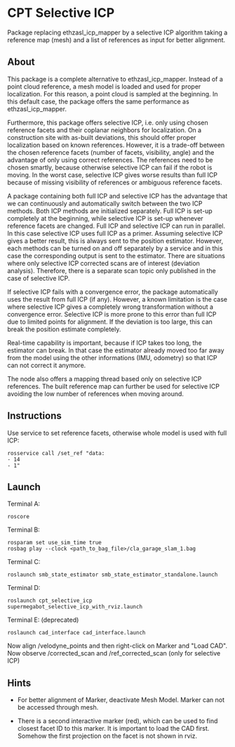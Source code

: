 # CPT Selective ICP

Package replacing ethzasl_icp_mapper by a selective ICP algorithm taking a reference map (mesh) and a list of references as input for better alignment.

## About

This package is a complete alternative to ethzasl_icp_mapper. Instead of a point cloud reference, a mesh model is loaded and used for proper localization. For this reason, a point cloud is sampled at the beginning. In this default case, the package offers the same performance as ethzasl_icp_mapper.

Furthermore, this package offers selective ICP, i.e. only using chosen reference facets and their coplanar neighbors for localization. On a construction site with as-built deviations, this should offer proper localization based on known references. However, it is a trade-off between the chosen reference facets (number of facets, visibility, angle) and the advantage of only using correct references. The references need to be chosen smartly, because otherwise selective ICP can fail if the robot is moving. In the worst case, selective ICP gives worse results than full ICP because of missing visibility of references or ambiguous reference facets. 

A package containing both full ICP and selective ICP has the advantage that we can continuously and automatically switch between the two ICP methods. Both ICP methods are initialized separately. Full ICP is set-up completely at the beginning, while selective ICP is set-up whenever reference facets are changed. Full ICP and selective ICP can run in parallel. In this case selective ICP uses full ICP as a primer. Assuming selective ICP gives a better result, this is always sent to the position estimator. However, each methods can be turned on and off separately by a service and in this case the corresponding output is sent to the estimator.
There are situations where only selective ICP corrected scans are of interest (deviation analysis). Therefore, there is a separate scan topic only published in the case of selective ICP. 

If selective ICP fails with a convergence error, the package automatically uses the result from full ICP (if any). However, a known limitation is the case where selective ICP gives a completely wrong transformation without a convergence error. Selective ICP is more prone to this error than full ICP due to limited points for alignment. If the deviation is too large, this can break the position estimate completely.

Real-time capability is important, because if ICP takes too long, the estimator can break. In that case the estimator already moved too far away from the model using the other informations (IMU, odometry) so that ICP can not correct it anymore.

The node also offers a mapping thread based only on selective ICP references. The built reference map can further be used for selective ICP avoiding the low number of references when moving around.

## Instructions

Use service to set reference facets, otherwise whole model is used with full ICP:
```
rosservice call /set_ref "data:
- 14
- 1"
```

## Launch

Terminal A:
```
roscore
```

Terminal B:

```
rosparam set use_sim_time true
rosbag play --clock <path_to_bag_file>/cla_garage_slam_1.bag
```

Terminal C:

```
roslaunch smb_state_estimator smb_state_estimator_standalone.launch
```

Terminal D:

```
roslaunch cpt_selective_icp supermegabot_selective_icp_with_rviz.launch
```

Terminal E: (deprecated)

```
roslaunch cad_interface cad_interface.launch
```

Now align /velodyne_points and then right-click on Marker and "Load CAD".
Now observe /corrected_scan and /ref_corrected_scan (only for selective ICP)

## Hints

- For better alignment of Marker, deactivate Mesh Model. Marker can not be accessed through mesh.

- There is a second interactive marker (red), which can be used to find closest facet ID to this marker. It is important to load the CAD first. Somehow the first projection on the facet is not shown in rviz.

